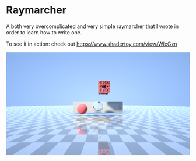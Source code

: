 # Raymarcher

A both very overcomplicated and very simple raymarcher that I wrote in order to learn how to write one.

To see it in action: check out https://www.shadertoy.com/view/WlcGzn

[![preview](preview.png)](https://www.shadertoy.com/view/WlcGzn)
